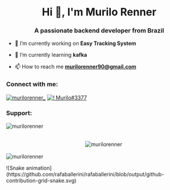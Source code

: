 <h1 align="center">Hi 👋, I'm Murilo Renner</h1>
<h3 align="center">A passionate backend developer from Brazil</h3>

- 🔭 I’m currently working on **Easy Tracking System**

- 🌱 I’m currently learning **kafka**

- 📫 How to reach me **murilorenner90@gmail.com**

<h3 align="left">Connect with me:</h3>
<p align="left">
<a href="https://instagram.com/murilorenner_" target="blank"><img align="center" src="https://raw.githubusercontent.com/rahuldkjain/github-profile-readme-generator/master/src/images/icons/Social/instagram.svg" alt="murilorenner_" height="30" width="40" /></a>
<a href="https://discord.gg/! Murilo#3377" target="blank"><img align="center" src="https://raw.githubusercontent.com/rahuldkjain/github-profile-readme-generator/master/src/images/icons/Social/discord.svg" alt="! Murilo#3377" height="30" width="40" /></a>
</p>


<h3 align="left">Support:</h3>
<p><a href="https://www.buymeacoffee.com/murilorenner"> <img align="left" src="https://cdn.buymeacoffee.com/buttons/v2/default-yellow.png" height="50" width="210" alt="murilorenner" /></a></p><br><br>


<p>&nbsp;<img align="center" src="https://github-readme-stats.vercel.app/api?username=murilorenner&show_icons=true&theme=dark" alt="murilorenner" /></p>

<p><img align="center" src="https://github-readme-streak-stats.herokuapp.com/?user=murilorenner&theme=dark" alt="murilorenner" /></p>

<div>![Snake animation](https://github.com/rafaballerini/rafaballerini/blob/output/github-contribution-grid-snake.svg)</div>
